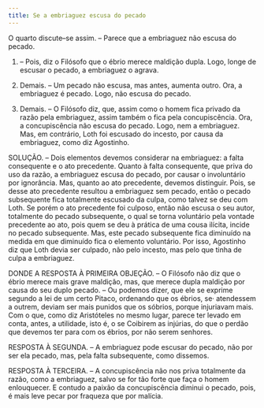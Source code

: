 ```yaml
---
title: Se a embriaguez escusa do pecado
---
```


O quarto discute–se assim. – Parece que a embriaguez não escusa do pecado.  

1. – Pois, diz o Filósofo que o ébrio merece maldição dupla. Logo, longe de escusar o pecado, a embriaguez o agrava.  

2. Demais. – Um pecado não escusa, mas antes, aumenta outro. Ora, a embriaguez é pecado. Logo, não escusa do pecado.  

3. Demais. – O Filósofo diz, que, assim como o homem fica privado da razão pela embriaguez, assim também o fica pela concupiscência. Ora, a concupiscência não escusa do pecado. Logo, nem a embriaguez.  Mas, em contrário, Loth foi escusado do incesto, por causa da embriaguez, como diz Agostinho.  

SOLUÇÃO. – Dois elementos devemos considerar na embriaguez: a falta consequente e o ato precedente. Quanto à falta consequente, que priva do uso da razão, a embriaguez escusa do pecado, por causar o involuntário por ignorância. Mas, quanto ao ato precedente, devemos distinguir. Pois, se desse ato precedente resultou a embriaguez sem pecado, então o pecado subsequente fica totalmente escusado da culpa, como talvez se deu com Loth. Se porém o ato precedente foi culposo, então não escusa o seu autor, totalmente do pecado subsequente, o qual se torna voluntário pela vontade precedente ao ato, pois quem se deu à prática de uma cousa ilícita, incide no pecado subsequente. Mas, este pecado subsequente fica diminuído na medida em que diminuído fica o elemento voluntário. Por isso, Agostinho diz que Loth devia ser culpado, não pelo incesto, mas pelo que tinha de culpa a embriaguez.  

DONDE A RESPOSTA À PRIMEIRA OBJEÇÃO. – O Filósofo não diz que o ébrio merece mais grave maldição, mas, que merece dupla maldição por causa do seu duplo pecado. – Ou podemos dizer, que ele se exprime segundo a lei de um certo Pitaco, ordenando que os ébrios, se· atendessem a outrem, deviam ser mais punidos que os sóbrios, porque injuriavam mais. Com o que, como diz Aristóteles no mesmo lugar, parece ter levado em conta, antes, a utilidade, isto é, o se Coibirem as injúrias, do que o perdão que devemos ter para com os ébrios, por não serem senhores.  

RESPOSTA À SEGUNDA. – A embriaguez pode escusar do pecado, não por ser ela pecado, mas, pela falta subsequente, como dissemos.  

RESPOSTA À TERCEIRA. – A concupiscência não nos priva totalmente da razão, como a embriaguez, salvo se for tão forte que faça o homem enlouquecer. E contudo a paixão da concupiscência diminui o pecado, pois, é mais leve pecar por fraqueza que por malícia.